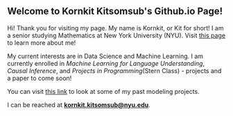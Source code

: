 ## Welcome to Kornkit Kitsomsub's Github.io Page!

Hi! Thank you for visiting my page. My name is Kornkit, or Kit for short! I am a senior studying Mathematics at New York University (NYU). Visit [this page](https://kkitsomsub.github.io/about) to learn more about me!

My current interests are in Data Science and Machine Learning. I am currently enrolled in *Machine Learning for Language Understanding*, *Causal Inference*, and *Projects in Programming*(Stern Class) - projects and a paper to come soon!

You can visit [this link](kkitsomsub.github.io/projects.md) to look at some of my past modeling projects.

I can be reached at **kornkit.kitsomsub@nyu.edu**.








